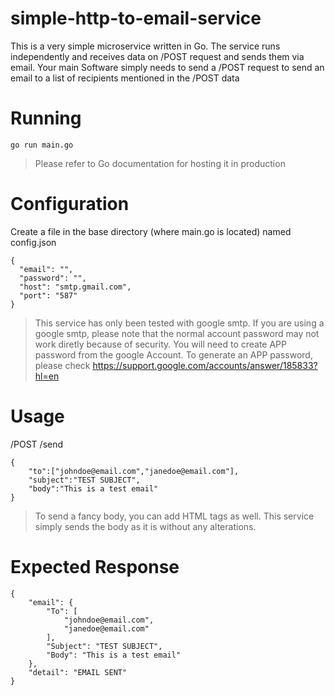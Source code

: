 # simple-http-to-email-service
This is a very simple microservice written in Go. The service runs independently and receives data on /POST request and sends them via email. Your main Software simply needs to send a /POST request to send an email to a list of recipients mentioned in the /POST data

# Running
`go run main.go`
> Please refer to Go documentation for hosting it in production

# Configuration
Create  a file in the base directory (where main.go is located) named config.json

```
{
  "email": "",
  "password": "",
  "host": "smtp.gmail.com",
  "port": "587"
}
```
> This service has only been tested with google smtp. If you are using a google smtp, please note that the normal account password may not work diretly because of security.
> You  will need to create APP password from the google Account.
> To generate an APP password, please check https://support.google.com/accounts/answer/185833?hl=en

# Usage
/POST /send
```
{
    "to":["johndoe@email.com","janedoe@email.com"],
    "subject":"TEST SUBJECT",
    "body":"This is a test email"
}
```
> To send a fancy body, you can add HTML tags as well. This service simply sends the body as it is without any alterations.

# Expected Response
```
{
    "email": {
        "To": [
            "johndoe@email.com",
            "janedoe@email.com"
        ],
        "Subject": "TEST SUBJECT",
        "Body": "This is a test email"
    },
    "detail": "EMAIL SENT"
}
```
